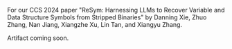 For our CCS 2024 paper "ReSym: Harnessing LLMs to Recover Variable and Data Structure Symbols from Stripped Binaries" by Danning Xie, Zhuo Zhang, Nan Jiang, Xiangzhe Xu, Lin Tan, and Xiangyu Zhang.

Artifact coming soon.
